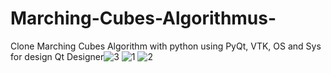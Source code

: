 # Marching-Cubes-Algorithmus-
Clone Marching Cubes Algorithm with python
using PyQt, VTK, OS and Sys
for design Qt Designer![3](https://user-images.githubusercontent.com/42345818/180435049-9dc9206f-60a9-4de5-a7ab-787626d79cb2.PNG)
![1](https://user-images.githubusercontent.com/42345818/180435054-0222082e-a873-48b8-8bec-1d7c0e443b66.PNG)
![2](https://user-images.githubusercontent.com/42345818/180435056-592997bc-f710-44d1-bc20-b0ee07aea93d.PNG)
